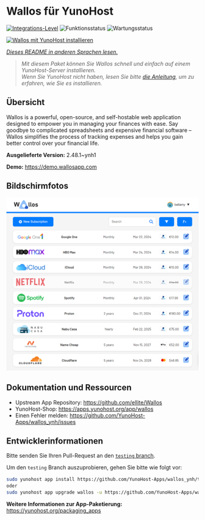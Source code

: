 <!--
N.B.: Diese README wurde automatisch von <https://github.com/YunoHost/apps/tree/master/tools/readme_generator> generiert.
Sie darf NICHT von Hand bearbeitet werden.
-->

# Wallos für YunoHost

[![Integrations-Level](https://apps.yunohost.org/badge/integration/wallos)](https://ci-apps.yunohost.org/ci/apps/wallos/)
![Funktionsstatus](https://apps.yunohost.org/badge/state/wallos)
![Wartungsstatus](https://apps.yunohost.org/badge/maintained/wallos)

[![Wallos mit YunoHost installieren](https://install-app.yunohost.org/install-with-yunohost.svg)](https://install-app.yunohost.org/?app=wallos)

*[Dieses README in anderen Sprachen lesen.](./ALL_README.md)*

> *Mit diesem Paket können Sie Wallos schnell und einfach auf einem YunoHost-Server installieren.*  
> *Wenn Sie YunoHost nicht haben, lesen Sie bitte [die Anleitung](https://yunohost.org/install), um zu erfahren, wie Sie es installieren.*

## Übersicht

Wallos is a powerful, open-source, and self-hostable web application designed to empower you in managing your finances with ease. Say goodbye to complicated spreadsheets and expensive financial software – Wallos simplifies the process of tracking expenses and helps you gain better control over your financial life.


**Ausgelieferte Version:** 2.48.1~ynh1

**Demo:** <https://demo.wallosapp.com>

## Bildschirmfotos

![Bildschirmfotos von Wallos](./doc/screenshots/screenshot.png)

## Dokumentation und Ressourcen

- Upstream App Repository: <https://github.com/ellite/Wallos>
- YunoHost-Shop: <https://apps.yunohost.org/app/wallos>
- Einen Fehler melden: <https://github.com/YunoHost-Apps/wallos_ynh/issues>

## Entwicklerinformationen

Bitte senden Sie Ihren Pull-Request an den [`testing` branch](https://github.com/YunoHost-Apps/wallos_ynh/tree/testing).

Um den `testing` Branch auszuprobieren, gehen Sie bitte wie folgt vor:

```bash
sudo yunohost app install https://github.com/YunoHost-Apps/wallos_ynh/tree/testing --debug
oder
sudo yunohost app upgrade wallos -u https://github.com/YunoHost-Apps/wallos_ynh/tree/testing --debug
```

**Weitere Informationen zur App-Paketierung:** <https://yunohost.org/packaging_apps>
